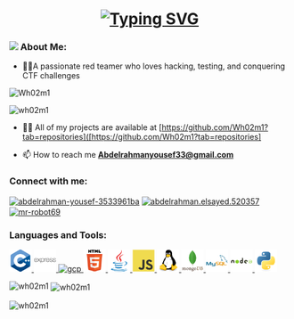 <h1 align = "center">
<a href="https://git.io/typing-svg"><img src="https://readme-typing-svg.herokuapp.com?font=Fira+Code&size=75&duration=1500&pause=600&color=0CE82B&background=000000EE&center=true&vCenter=true&multiline=true&width=1920&height=384&lines=Hello+there!;My+name+is+Abdelrahman;Welcome+to+my+Profile" alt="Typing SVG" /></a>
</h1>

### <img src="https://github.com/TheDudeThatCode/TheDudeThatCode/blob/master/Assets/Developer.gif" width="45" /> About Me:
- 🧑‍💻A passionate red teamer who loves hacking, testing, and conquering CTF challenges


<p align="left"> <img src="https://komarev.com/ghpvc/?username=wh02m1&label=Profile%20views&color=0e75b6&style=flat" alt="Wh02m1" /> </p>

<p align="left"> <img src="https://github-profile-trophy.vercel.app/?username=Wh02m1" alt="wh02m1" /></a> </p>


- 👨‍💻 All of my projects are available at [https://github.com/Wh02m1?tab=repositories]([https://github.com/Wh02m1?tab=repositories]

- 📫 How to reach me **Abdelrahmanyousef33@gmail.com**


<h3 align="left">Connect with me:</h3>
<p align="left">
<a href="https://linkedin.com/in/abdelrahman-yousef-3533961ba" target="blank"><img align="center" src="https://raw.githubusercontent.com/rahuldkjain/github-profile-readme-generator/master/src/images/icons/Social/linked-in-alt.svg" alt="abdelrahman-yousef-3533961ba" height="30" width="40" /></a>
<a href="https://fb.com/abdelrahman.elsayed.520357" target="blank"><img align="center" src="https://raw.githubusercontent.com/rahuldkjain/github-profile-readme-generator/master/src/images/icons/Social/facebook.svg" alt="abdelrahman.elsayed.520357" height="30" width="40" /></a>
<a href="https://codeforces.com/profile/mr-robot69" target="blank"><img align="center" src="https://raw.githubusercontent.com/rahuldkjain/github-profile-readme-generator/master/src/images/icons/Social/codeforces.svg" alt="mr-robot69" height="30" width="40" /></a>
</p>

<h3 align="left">Languages and Tools:</h3>
<p align="left"> <a href="https://www.w3schools.com/cpp/" target="_blank" rel="noreferrer"> <img src="https://raw.githubusercontent.com/devicons/devicon/master/icons/cplusplus/cplusplus-original.svg" alt="cplusplus" width="40" height="40"/> </a> <a href="https://expressjs.com" target="_blank" rel="noreferrer"> <img src="https://raw.githubusercontent.com/devicons/devicon/master/icons/express/express-original-wordmark.svg" alt="express" width="40" height="40"/> </a> <a href="https://cloud.google.com" target="_blank" rel="noreferrer"> <img src="https://www.vectorlogo.zone/logos/google_cloud/google_cloud-icon.svg" alt="gcp" width="40" height="40"/> </a> <a href="https://www.w3.org/html/" target="_blank" rel="noreferrer"> <img src="https://raw.githubusercontent.com/devicons/devicon/master/icons/html5/html5-original-wordmark.svg" alt="html5" width="40" height="40"/> </a> <a href="https://www.java.com" target="_blank" rel="noreferrer"> <img src="https://raw.githubusercontent.com/devicons/devicon/master/icons/java/java-original.svg" alt="java" width="40" height="40"/> </a> <a href="https://developer.mozilla.org/en-US/docs/Web/JavaScript" target="_blank" rel="noreferrer"> <img src="https://raw.githubusercontent.com/devicons/devicon/master/icons/javascript/javascript-original.svg" alt="javascript" width="40" height="40"/> </a> <a href="https://www.linux.org/" target="_blank" rel="noreferrer"> <img src="https://raw.githubusercontent.com/devicons/devicon/master/icons/linux/linux-original.svg" alt="linux" width="40" height="40"/> </a> <a href="https://www.mongodb.com/" target="_blank" rel="noreferrer"> <img src="https://raw.githubusercontent.com/devicons/devicon/master/icons/mongodb/mongodb-original-wordmark.svg" alt="mongodb" width="40" height="40"/> </a> <a href="https://www.mysql.com/" target="_blank" rel="noreferrer"> <img src="https://raw.githubusercontent.com/devicons/devicon/master/icons/mysql/mysql-original-wordmark.svg" alt="mysql" width="40" height="40"/> </a> <a href="https://nodejs.org" target="_blank" rel="noreferrer"> <img src="https://raw.githubusercontent.com/devicons/devicon/master/icons/nodejs/nodejs-original-wordmark.svg" alt="nodejs" width="40" height="40"/> </a> <a href="https://www.python.org" target="_blank" rel="noreferrer"> <img src="https://raw.githubusercontent.com/devicons/devicon/master/icons/python/python-original.svg" alt="python" width="40" height="40"/> </a> </p>

<p><img align="left" src="https://github-readme-stats.vercel.app/api/top-langs?username=wh02m1&show_icons=true&locale=en&layout=compact" alt="wh02m1" /></p>

<p>&nbsp;<img align="center" src="https://github-readme-stats.vercel.app/api?username=wh02m1&show_icons=true&locale=en" alt="wh02m1" /></p>

<p><img align="center" src="https://github-readme-streak-stats.herokuapp.com/?user=wh02m1&" alt="wh02m1" /></p>
